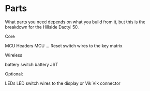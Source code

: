 # Parts

What parts you need depends on what you build from it,
  but this is the breakdown for the Hillside Dactyl 50.

Core

MCU Headers
MCU ...
Reset switch
wires to the key matrix

Wireless

battery switch
battery JST

Optional:

LEDs
LED switch
wires to the display or Vik
Vik connector
